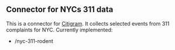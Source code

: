 ## Connector for NYCs 311 data

This is a connector for [Citigram](https://github.com/codeforamerica/citygram/wiki/Getting-Started-with-Citygram).
It collects selected events from 311 complaints for NYC.
Currently implemented:


* /nyc-311-rodent
